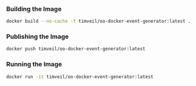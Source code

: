 ### Building the Image
```bash
docker build --no-cache -t timveil/oo-docker-event-generator:latest .
```

### Publishing the Image
```bash
docker push timveil/oo-docker-event-generator:latest
```

### Running the Image
```bash
docker run -it timveil/oo-docker-event-generator:latest
```